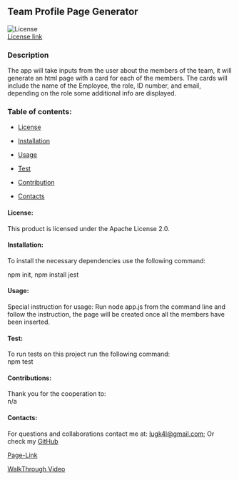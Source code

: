 ## Team Profile Page Generator

![License](https://img.shields.io/badge/License-Apache%20License%202.0-blue.svg)<br>
[License link](https://choosealicense.com/licenses/?q=Apache%20License%202.0/)<br>

### Description

The app will take inputs from the user about the members of the team, it will generate an html page with a card for each of the members. The cards will include the name of the Employee, the role, ID number, and email, depending on the role some additional info are displayed.

### Table of contents:

- [License](#license)

- [Installation](#installation)

- [Usage](#usage)

- [Test](#test)

- [Contribution](#contributions)

- [Contacts](#contacts)

#### License:

This product is licensed under the Apache License 2.0.<br>

#### Installation:

To install the necessary dependencies use the following command:

npm init, npm install jest

#### Usage:

Special instruction for usage:
Run node app.js from the command line and follow the instruction, the page will be created once all the members have been inserted.

#### Test:

To run tests on this project run the following command: <br>
npm test

#### Contributions:

Thank you for the cooperation to:<br>
n/a

#### Contacts:

For questions and collaborations contact me at: [lugk4l@gmail.com](mailto:lugk4l@gmail.com);
Or check my [GitHub](https://github.com/Gio86krt)

[Page-Link](https://gio86krt.github.io/teamProfile/)

[WalkThrough Video](https://drive.google.com/file/d/1gtahzjM7U6LqhYDOcYMmfql9At1TChxi/view)
